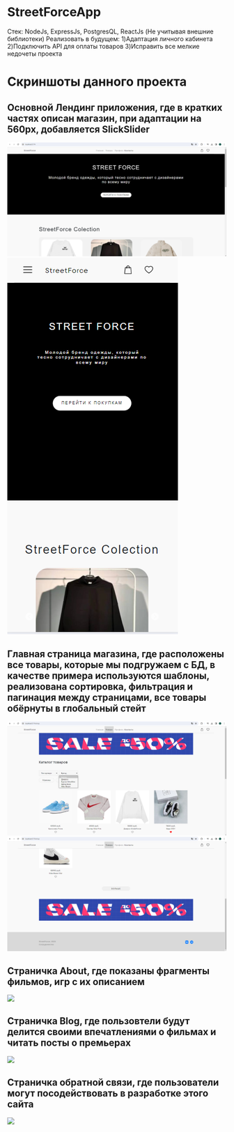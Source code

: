 # StreetForceApp 
Стек: NodeJs, ExpressJs, PostgresQL, ReactJs (Не учитывая внешние библиотеки)
Реализовать в будущем: 
                      1)Адаптация личного кабинета
                      2)Подключить API для оплаты товаров
                      3)Исправить все мелкие недочеты проекта
# Скриншоты данного проекта

<h2>Основной Лендинг приложения, где в кратких частях описан магазин, при адаптации на 560px, добавляется SlickSlider</h2>
<img src="https://github.com/flavokrkkk/StreetForceApp/blob/main/scrins/2024-02-20_23-13-36.png">
<img src="https://github.com/flavokrkkk/StreetForceApp/blob/main/scrins/2024-02-20_23-16-52.png">


<h2>Главная страница магазина, где расположены все товары, которые мы подгружаем с БД, в качестве примера используются шаблоны, реализована сортировка, фильтрация и пагинация между страницами, все товары обёрнуты в глобальный стейт</h2>
<img src="https://github.com/flavokrkkk/StreetForceApp/blob/main/scrins/2024-02-20_23-13-55.png">
<img src="https://github.com/flavokrkkk/StreetForceApp/blob/main/scrins/2024-02-20_23-14-04.png">


<h2>Страничка About, где показаны фрагменты фильмов, игр с их описанием</h2>
<img src="https://github.com/flavokrkkk/StreetForceApp/blob/main/scrins/2023-12-26_16-53-12.png">

<h2>Страничка Blog, где пользовтели будут делится своими впечатлениями о фильмах и читать посты о премьерах</h2>
<img src="https://github.com/flavokrkkk/StreetForceApp/blob/main/scrins/2023-12-26_16-53-44.png">

<h2>Страничка обратной связи, где пользователи могут посодействовать в разработке этого сайта</h2>
<img src="https://github.com/flavokrkkk/StreetForceApp/blob/main/scrins/2023-12-26_16-54-49.png">
